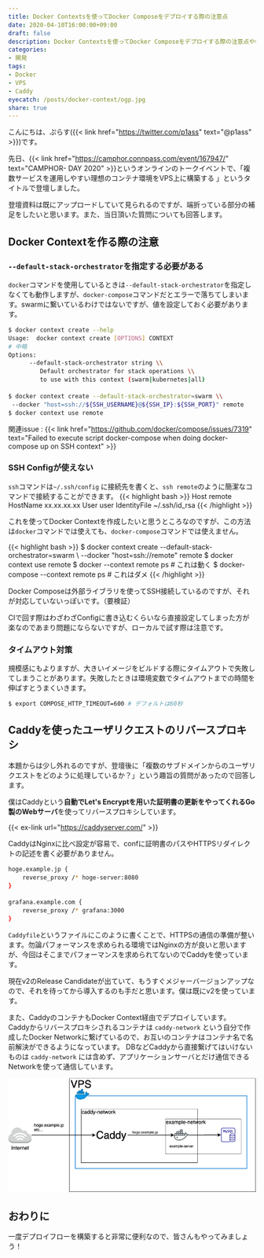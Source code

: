 ```yaml
---
title: Docker Contextsを使ってDocker Composeをデプロイする際の注意点
date: 2020-04-10T16:00:00+09:00
draft: false
description: Docker Contextsを使ってDocker Composeをデプロイする際の注意点やCaddyを使ってユーザのリクエストをリバースプロキシする方法について解説しています。
categories:
- 開発
tags:
- Docker
- VPS
- Caddy
eyecatch: /posts/docker-context/ogp.jpg
share: true
---
```


こんにちは、ぷらす({{< link href="https://twitter.com/p1ass" text="@p1ass" >}})です。

先日、{{< link href="https://camphor.connpass.com/event/167947/" text="CAMPHOR- DAY 2020" >}}というオンラインのトークイベントで、「複数サービスを運用しやすい理想のコンテナ環境をVPS上に構築する	」というタイトルで登壇しました。

登壇資料は既にアップロードしていて見られるのですが、端折っている部分の補足をしたいと思います。また、当日頂いた質問についても回答します。


<script async class="speakerdeck-embed" data-id="388f5d3e4da2482ba946db5c2f84d480" data-ratio="1.33333333333333" src="//speakerdeck.com/assets/embed.js"></script>

<!--more-->

## Docker Contextを作る際の注意

### `--default-stack-orchestrator`を指定する必要がある

`docker`コマンドを使用しているときは`--default-stack-orchestrator`を指定しなくても動作しますが、`docker-compose`コマンドだとエラーで落ちてしまいます。swarmに繋いているわけではないですが、値を設定しておく必要があります。

```bash
$ docker context create --help
Usage:  docker context create [OPTIONS] CONTEXT
# 中略
Options:
      --default-stack-orchestrator string \\
         Default orchestrator for stack operations \\
         to use with this context (swarm|kubernetes|all)

$ docker context create --default-stack-orchestrator=swarm \\
 --docker "host=ssh://${SSH_USERNAME}@${SSH_IP}:${SSH_PORT}" remote
$ docker context use remote
```

関連issue :  {{< link href="https://github.com/docker/compose/issues/7319" text="Failed to execute script docker-compose when doing docker-compose up on SSH context" >}}

### SSH Configが使えない

`ssh`コマンドは`~/.ssh/config` に接続先を書くと、`ssh remote`のように簡潔なコマンドで接続することができます。
{{< highlight bash >}}
Host remote
    HostName xx.xx.xx.xx
    User user
    IdentityFile ~/.ssh/id_rsa
{{< /highlight >}}

これを使ってDocker Contextを作成したいと思うところなのですが、この方法は`docker`コマンドでは使えても、`docker-compose`コマンドでは使えません。

{{< highlight bash >}}
$ docker context create --default-stack-orchestrator=swarm \\
 --docker "host=ssh://remote" remote
$ docker context use remote
$ docker --context remote ps # これは動く
$ docker-compose --context remote ps # これはダメ
{{< /highlight >}}

Docker Composeは外部ライブラリを使ってSSH接続しているのですが、それが対応していないっぽいです。（要検証）

CIで回す際はわざわざConfigに書き込むくらいなら直接設定してしまった方が楽なのであまり問題にならないですが、ローカルで試す際は注意です。

### タイムアウト対策

規模感にもよりますが、大きいイメージをビルドする際にタイムアウトで失敗してしまうことがあります。失敗したときは環境変数でタイムアウトまでの時間を伸ばすとうまくいきます。

```bash
$ export COMPOSE_HTTP_TIMEOUT=600 # デフォルトは60秒
```

## Caddyを使ったユーザリクエストのリバースプロキシ

本題からは少し外れるのですが、登壇後に「複数のサブドメインからのユーザリクエストをどのように処理しているか？」という趣旨の質問があったので回答します。

僕はCaddyという**自動でLet's Encryptを用いた証明書の更新をやってくれるGo製のWebサーバ**を使ってリバースプロキシしています。

{{< ex-link url="https://caddyserver.com/" >}}

CaddyはNginxに比べ設定が容易で、confに証明書のパスやHTTPSリダイレクトの記述を書く必要がありません。


```bash
hoge.example.jp {
	reverse_proxy /* hoge-server:8080
}

grafana.example.com {
	reverse_proxy /* grafana:3000
}
```

`Caddyfile`というファイルにこのように書くことで、HTTPSの通信の準備が整います。勿論パフォーマンスを求められる環境ではNginxの方が良いと思いますが、今回はそこまでパフォーマンスを求められてないのでCaddyを使っています。

現在v2のRelease Candidateが出ていて、もうすぐメジャーバージョンアップなので、それを待ってから導入するのも手だと思います。僕は既にv2を使っています。

また、CaddyのコンテナもDocker Context経由でデプロイしています。  
Caddyからリバースプロキシされるコンテナは `caddy-network` という自分で作成したDocker Networkに繋げているので、お互いのコンテナはコンテナ名で名前解決ができるようになっています。
DBなどCaddyから直接繋げてはいけないものは `caddy-network` には含めず、アプリケーションサーバとだけ通信できるNetworkを使って通信しています。

![Caddyのリバースプロキシの図](caddy.jpg)

## おわりに

一度デプロイフローを構築すると非常に便利なので、皆さんもやってみましょう！


